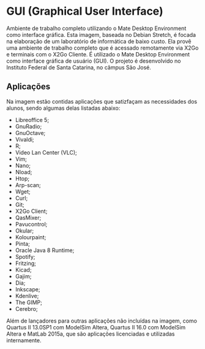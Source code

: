 # GUI (Graphical User Interface)

Ambiente de trabalho completo utilizando o Mate Desktop Environment como interface gráfica.
Esta imagem, baseada no Debian Stretch, é focada na elaboração de um laboratório de informática de baixo custo. Ela provê uma ambiente de trabalho completo que é acessado remotamente via X2Go e terminais com o X2Go Cliente. É utilizado o Mate Desktop Environment como interface gráfica de usuário (GUI). O projeto é desenvolvido no Instituto Federal de Santa Catarina, no câmpus São José.

## Aplicações

Na imagem estão contidas aplicações que satizfaçam as necessidades dos alunos, sendo algumas delas listadas abaixo:

* Libreoffice 5;
* GnuRadio;
* GnuOctave;
* Vivaldi;
* R;
* Video Lan Center (VLC);
* Vim;
* Nano;
* Nload;
* Htop;
* Arp-scan;
* Wget;
* Curl;
* Git;
* X2Go Client;
* QasMixer;
* Pavucontrol;
* Okular;
* Kolourpaint;
* Pinta;
* Oracle Java 8 Runtime;
* Spotify;
* Fritzing;
* Kicad;
* Gajim;
* Dia;
* Inkscape;
* Kdenlive;
* The GIMP;
* Cerebro;

Além de lançadores para outras aplicações não incluídas na imagem, como Quartus II 13.0SP1 com ModelSim Altera, Quartus II 16.0 com ModelSim Altera e MatLab 2015a, que são aplicações licenciadas e utilizadas internamente.
